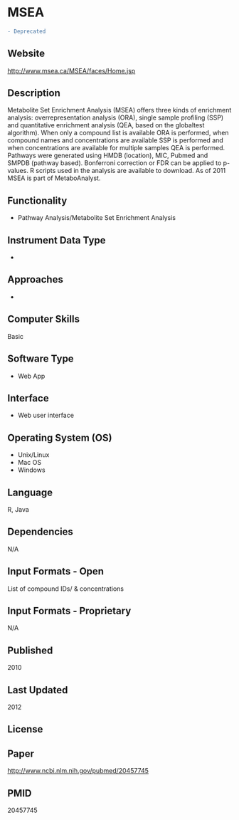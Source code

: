 # MSEA
``` diff
- Deprecated
```

## Website
http://www.msea.ca/MSEA/faces/Home.jsp

## Description
Metabolite Set Enrichment Analysis (MSEA) offers three kinds of enrichment analysis: overrepresentation analysis (ORA), single sample profiling (SSP) and quantitative enrichment analysis (QEA, based on the globaltest algorithm). When only a compound list is available ORA is performed, when compound names and concentrations are available SSP is performed and when concentrations are available for multiple samples QEA is performed. Pathways were generated using HMDB (location), MIC, Pubmed and SMPDB (pathway based). Bonferroni correction or FDR can be applied to p-values. R scripts used in the analysis are available to download. As of 2011 MSEA is part of MetaboAnalyst.

## Functionality
- Pathway Analysis/Metabolite Set Enrichment Analysis

## Instrument Data Type
-

## Approaches
-

## Computer Skills
Basic

## Software Type
- Web App

## Interface
- Web user interface

## Operating System (OS)
- Unix/Linux
- Mac OS
- Windows

## Language
R, Java

## Dependencies
N/A

## Input Formats - Open
List of compound IDs/ & concentrations

## Input Formats - Proprietary
N/A

## Published
2010

## Last Updated
2012

## License

## Paper
http://www.ncbi.nlm.nih.gov/pubmed/20457745

## PMID
20457745
